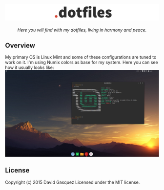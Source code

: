 ![logo](/assets/logo.png)
-------------------------

<p align="center">
    <i>Here you will find with my dotfiles, living in harmony and peace.</i>
</p>


## Overview
My primary OS is Linux Mint and some of these configurations are tuned
to work on it. I'm using Numix colors as base for my system. Here you can see
how it usually looks like:
![Cinnamon](/assets/clean-desktop.png "Cinnamon")

License
-------

Copyright (c) 2015 David Gasquez
Licensed under the MIT license.
